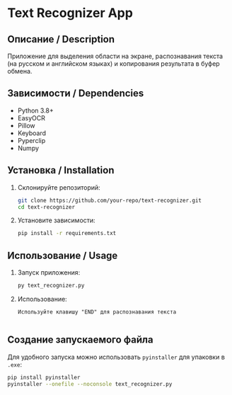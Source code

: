 # Text Recognizer App

## Описание / Description
Приложение для выделения области на экране, распознавания текста (на русском и английском языках) и копирования результата в буфер обмена.

## Зависимости / Dependencies
- Python 3.8+
- EasyOCR
- Pillow
- Keyboard
- Pyperclip
- Numpy

## Установка / Installation
1. Склонируйте репозиторий:
   ```bash
   git clone https://github.com/your-repo/text-recognizer.git
   cd text-recognizer
2. Установите зависимости:
   ```bash
   pip install -r requirements.txt

## Использование / Usage
1. Запуск приложения:
    ```bash
   py text_recognizer.py

2. Использование:
   ```text
   Используйте клавишу "END" для распознавания текста

   
## Создание запускаемого файла
Для удобного запуска можно использовать `pyinstaller` для упаковки в `.exe`:
   ```bash
   pip install pyinstaller
   pyinstaller --onefile --noconsole text_recognizer.py

    